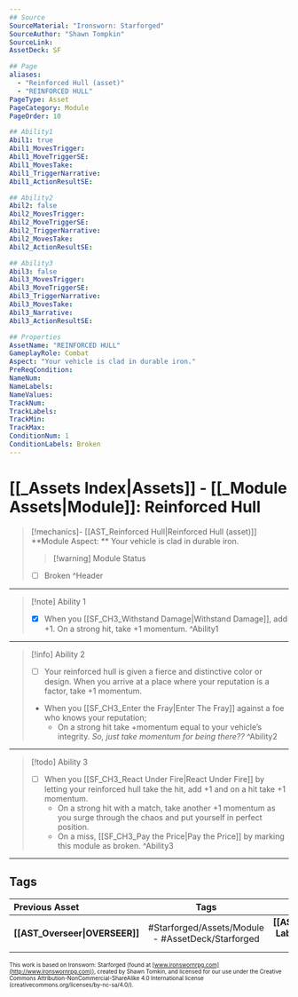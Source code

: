 ```yaml
---
## Source
SourceMaterial: "Ironsworn: Starforged"
SourceAuthor: "Shawn Tompkin"
SourceLink: 
AssetDeck: SF

## Page
aliases:
  - "Reinforced Hull (asset)"
  - "REINFORCED HULL"
PageType: Asset
PageCategory: Module
PageOrder: 10

## Ability1
Abil1: true
Abil1_MovesTrigger:
Abil1_MoveTriggerSE:
Abil1_MovesTake:
Abil1_TriggerNarrative:
Abil1_ActionResultSE:

## Ability2
Abil2: false
Abil2_MovesTrigger:
Abil2_MoveTriggerSE:
Abil2_TriggerNarrative:
Abil2_MovesTake:
Abil2_ActionResultSE:

## Ability3
Abil3: false
Abil3_MovesTrigger:
Abil3_MoveTriggerSE:
Abil3_TriggerNarrative:
Abil3_MovesTake:
Abil3_Narrative:
Abil3_ActionResultSE:

## Properties
AssetName: "REINFORCED HULL"
GameplayRole: Combat
Aspect: "Your vehicle is clad in durable iron."
PreReqCondition: 
NameNum:
NameLabels:
NameValues:
TrackNum:
TrackLabels:
TrackMin:
TrackMax:
ConditionNum: 1
ConditionLabels: Broken
---
```

# [[_Assets Index|Assets]] - [[_Module Assets|Module]]: Reinforced Hull
> [!mechanics]- [[AST_Reinforced Hull|Reinforced Hull (asset)]]
> **Module Aspect: ** Your vehicle is clad in durable iron. 
> > [!warning] Module Status
> - [ ] Broken ^Header
___
> [!note] Ability 1
> - [x] When you [[SF_CH3_Withstand Damage|Withstand Damage]], add +1. On a strong hit, take +1 momentum. ^Ability1
___
> [!info] Ability 2
> - [ ] Your reinforced hull is given a fierce and distinctive color or design. When you arrive at a place where your reputation is a factor, take +1 momentum.
> - When you [[SF_CH3_Enter the Fray|Enter The Fray]] against a foe who knows your reputation;
> 	- On a strong hit take +momentum equal to your vehicle’s integrity.
*So, just take momentum for being there??* ^Ability2
___
> [!todo] Ability 3
> - [ ] When you [[SF_CH3_React Under Fire|React Under Fire]] by letting your reinforced hull take the hit, add +1 and on a hit take +1 momentum. 
> 	- On a strong hit with a match, take another +1 momentum as you surge through the chaos and put yourself in perfect position.
> 	- On a miss, [[SF_CH3_Pay the Price|Pay the Price]] by marking this module as broken. ^Ability3
___

## Tags
| Previous Asset | Tags | Next Asset |
| :--- | :---: | ---: |
| **[[AST_Overseer\|OVERSEER]]** | #Starforged/Assets/Module - #AssetDeck/Starforged | **[[AST_Research Lab\|RESEARCH LAB]]** |

<font size=-2>This work is based on Ironsworn: Starforged (found at [www.ironswornrpg.com](http://www.ironswornrpg.com)), created by Shawn Tomkin, and licensed for our use under the Creative Commons Attribution-NonCommercial-ShareAlike 4.0 International license  (creativecommons.org/licenses/by-nc-sa/4.0/).</font>